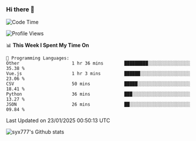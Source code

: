 ### Hi there 👋

<!--
**syx777/syx777** is a ✨ _special_ ✨ repository because its `README.md` (this file) appears on your GitHub profile.

Here are some ideas to get you started:

- 🔭 I’m currently working on ...
- 🌱 I’m currently learning ...
- 👯 I’m looking to collaborate on ...
- 🤔 I’m looking for help with ...
- 💬 Ask me about ...
- 📫 How to reach me: ...
- 😄 Pronouns: ...
- ⚡ Fun fact: ...
-->
<!--START_SECTION:waka-->
![Code Time](http://img.shields.io/badge/Code%20Time-328%20hrs%209%20mins-blue)

![Profile Views](http://img.shields.io/badge/Profile%20Views-0-blue)

📊 **This Week I Spent My Time On** 

```text
💬 Programming Languages: 
Other                    1 hr 36 mins        █████████░░░░░░░░░░░░░░░░   35.38 % 
Vue.js                   1 hr 3 mins         ██████░░░░░░░░░░░░░░░░░░░   23.06 % 
CSV                      50 mins             █████░░░░░░░░░░░░░░░░░░░░   18.41 % 
Python                   36 mins             ███░░░░░░░░░░░░░░░░░░░░░░   13.27 % 
JSON                     26 mins             ██░░░░░░░░░░░░░░░░░░░░░░░   09.84 % 
```


 Last Updated on 23/01/2025 00:50:13 UTC
<!--END_SECTION:waka-->

![syx777's Github stats](https://github-readme-stats-syx777.vercel.app/api?username=syx777&show_icons=true&count_private=true)
